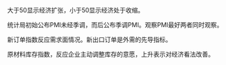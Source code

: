大于50显示经济扩张，小于50显示经济处于收缩。

统计局初始公布PMI未经季调，而后公布季调PMI。观察PMI最好两者同时观察。

新订单指数反应需求面情况。新出口订单是外需的先导指标。

原材料库存指数，反应企业主动调整库存的意愿，上升表示对经济看法改善。